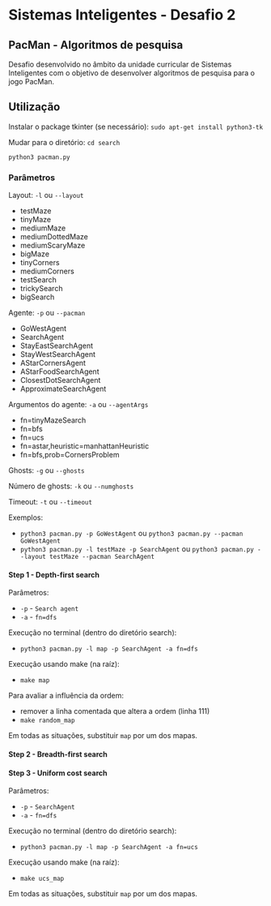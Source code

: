 # Sistemas Inteligentes - Desafio 2

## PacMan - Algoritmos de pesquisa

Desafio desenvolvido no âmbito da unidade curricular de Sistemas Inteligentes com o objetivo de desenvolver 
algoritmos de pesquisa para o jogo PacMan.

## Utilização

Instalar o package tkinter (se necessário):
`sudo apt-get install python3-tk`

Mudar para o diretório:
`cd search`

`python3 pacman.py`

### Parâmetros

Layout: `-l` ou `--layout`
 - testMaze
 - tinyMaze
 - mediumMaze
 - mediumDottedMaze
 - mediumScaryMaze  
 - bigMaze
 - tinyCorners
 - mediumCorners
 - testSearch
 - trickySearch
 - bigSearch

Agente: `-p` ou `--pacman`
 - GoWestAgent
 - SearchAgent
 - StayEastSearchAgent
 - StayWestSearchAgent
 - AStarCornersAgent
 - AStarFoodSearchAgent
 - ClosestDotSearchAgent
 - ApproximateSearchAgent

Argumentos do agente: `-a` ou `--agentArgs`
 - fn=tinyMazeSearch
 - fn=bfs
 - fn=ucs
 - fn=astar,heuristic=manhattanHeuristic
 - fn=bfs,prob=CornersProblem

Ghosts: `-g` ou `--ghosts`

Número de ghosts: `-k` ou `--numghosts`

Timeout: `-t` ou `--timeout`

Exemplos:

 - `python3 pacman.py -p GoWestAgent` ou `python3 pacman.py --pacman GoWestAgent`
 - `python3 pacman.py -l testMaze -p SearchAgent` ou `python3 pacman.py --layout testMaze --pacman SearchAgent`


#### Step 1 - Depth-first search

Parâmetros:
 - `-p` - `Search agent`
 - `-a` - `fn=dfs`

Execução no terminal (dentro do diretório search):
 - `python3 pacman.py -l map -p SearchAgent -a fn=dfs`
    
Execução usando make (na raíz):
 - `make map`

Para avaliar a influência da ordem:
 - remover a linha comentada que altera a ordem (linha 111)
 - `make random_map`

Em todas as situações, substituir `map` por um dos mapas.

#### Step 2 - Breadth-first search


#### Step 3 - Uniform cost search

Parâmetros:
 - `-p` - `SearchAgent`
 - `-a` - `fn=dfs`

Execução no terminal (dentro do diretório search):
 - `python3 pacman.py -l map -p SearchAgent -a fn=ucs`
    
Execução usando make (na raíz):
 - `make ucs_map`

Em todas as situações, substituir `map` por um dos mapas.


